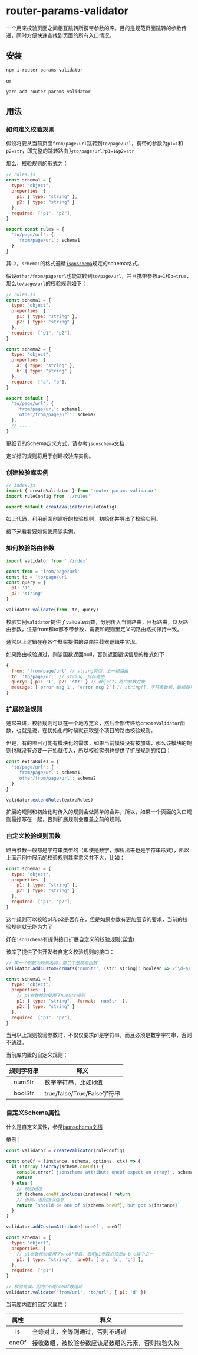 # router-params-validator

一个用来校验页面之间相互跳转所携带参数的库。目的是规范页面跳转的参数传递，同时方便快速查找到页面的所有入口情况。

## 安装

`npm i router-params-validator`

or

`yarn add router-params-validator`

## 用法

### 如何定义校验规则

假设将要从当前页面`from/page/url`跳转到`to/page/url`，携带的参数为`p1=1`和`p2=str`，即完整的跳转路由为`to/page/url?p1=1&p2=str`

那么，校验规则的形式为：

```js
// rules.js
const schema1 = {
  type: "object",
  properties: {
    p1: { type: "string" },
    p2: { type: "string" }
  },
  required: ["p1", "p2"],
}

export const rules = {
  'to/page/url': {
    'from/page/url': schema1
  }
}
```

其中，`schema1`的格式遵循[`jsonschema`](https://www.npmjs.com/package/jsonschema)规定的schema格式。

假设`other/from/page/url`也能跳转到`to/page/url`，并且携带参数`a=1`和`b=true`，那么`to/page/url`的校验规则如下：

```js
// rules.js
const schema1 = {
  type: "object",
  properties: {
    p1: { type: "string" },
    p2: { type: "string" }
  },
  required: ["p1", "p2"],
}

const schema2 = {
  type: "object",
  properties: {
    a: { type: "string" },
    b: { type: "string" }
  },
  required: ["a", "b"],
}

export default {
  'to/page/url': {
    'from/page/url': schema1,
    'other/from/page/url': schema2
  },
  // ...
}
```

更细节的Schema定义方式，请参考`jsonschema`文档

定义好的规则将用于创建校验库实例。

### 创建校验库实例

```js
// index.js
import { createValidator } from 'router-params-validator'
import ruleConfig from './rules'

export default createValidator(ruleConfig)
```

如上代码，利用前面创建好的校验规则，初始化并导出了校验实例。

接下来看看要如何使用该实例。

### 如何校验路由参数

```js
import validator from './index'

const from = 'from/page/url'
const to = 'to/page/url'
const query = {
  p1: '1',
  p2: 'string'
}

validator.validate(from, to, query)
```

校验实例`validator`提供了validate函数，分别传入当前路由，目标路由，以及路由参数，注意from和to都不带参数，需要和规则里定义的路由格式保持一致。

通常以上逻辑在在各个框架提供的路由拦截器逻辑中实现。

如果路由校验通过，则该函数返回null，否则返回错误信息的格式如下：

```js
{
  from: 'from/page/url' // string类型，上一级路由
  to: 'to/page/url' // string，目标路由
  query: { p1: '1', p2: 'str' } // object，路由参数对象
  message: ['error msg 1', 'error msg 2'] // string[]，字符串数组，数组每项表示一个错误信息
}
```

### 扩展校验规则

通常来讲，校验规则可以在一个地方定义，然后全部传递给`createValidator`函数，也就是说，在初始化的时候就获取整个项目的路由校验规则。

但是，有的项目可能有模块化的需求，如果当前模块没有被加载，那么该模块的规则也就没有必要一开始就传入，所以校验实例也提供了扩展规则的接口：

```js
const extraRules = {
  'to/page/url': {
    'from/page/url': schema1,
    'other/from/page/url': schema2
  }
}

validator.extendRules(extraRules)
```

扩展的规则和初始化时传入的规则会做简单的合并，所以，如果一个页面的入口规则最好写在一起，否则扩展规则会覆盖之前的规则。

### 自定义校验规则函数

路由参数一般都是字符串类型的（即使是数字，解析出来也是字符串形式），所以上面示例中展示的校验规则其实意义并不大，比如：

```js
const schema1 = {
  type: "object",
  properties: {
    p1: { type: "string" },
    p2: { type: "string" }
  },
  required: ["p1", "p2"],
}
```

这个规则可以校验p1和p2是否存在，但是如果参数有更加细节的要求，当前的校验规则就无能为力了

好在`jsonschema`有提供接口扩展自定义的校验规则([详情](https://github.com/tdegrunt/jsonschema#formats))

该库了提供了供开发者自定义校验规则的接口：

```js
// 第一个参数为规则名称，第二个是校验函数
validator.addCustomFormats('numStr', (str: string): boolean => /^\d+$/.test(str))

const schema1 = {
  type: "object",
  properties: {
    // p1参数校验使用了numStr规则
    p1: { type: "string",  format: 'numStr' },
    p2: { type: "string" }
  },
  required: ["p1", "p2"],
}
```

当用以上规则校验参数时，不仅仅要求p1是字符串，而且必须是数字字符串，否则不通过。

当前库内置的自定义规则：

|规则字符串|释义|
|:----:|----|
|numStr|数字字符串，比如id值|
|boolStr|true/false/True/False字符串|

### 自定义Schema属性

什么是自定义属性，参见[jsonschema文档](https://github.com/tdegrunt/jsonschema#custom-keywords)

举例：

```js
const validator = createValidator(ruleConfig)

const oneOf = (instance, schema, options, ctx) => {
  if (!Array.isArray(schema.oneOf)) {
    console.error('jsonschema attribute oneOf expect an array!', schema)
    return
  } else {
    // 校验通过
    if (schema.oneOf.includes(instance)) return
    // 否则，返回错误信息
    return `should be one of ${schema.oneOf}, but got ${instance}`
  }
}

validator.addCustomAttribute('oneOf', oneOf)

const schema1 = {
  type: "object",
  properties: {
    // p1参数校验使用了oneOf参数，表明p1参数必须是a b c其中之一
    p1: { type: "string",  oneOf: ['a', 'b', 'c'] },
  },
  required: ["p1"]
}

// 校验错误，因为d不是oneOf数组项
validator.validate('from/url', 'to/url', { p1: 'd' })
```
当前库内置的自定义属性：

|属性|释义|
|:----:|----|
|is|全等对比，全等则通过，否则不通过|
|oneOf|接收数组，被校验参数应该是数组的元素，否则校验失败|